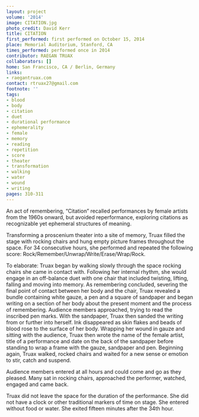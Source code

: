 ```yaml
---
layout: project
volume: '2014'
image: CITATION.jpg
photo_credit: David Kerr
title: CITATION
first_performed: first performed on October 15, 2014
place: Memorial Auditorium, Stanford, CA
times_performed: performed once in 2014
contributor: RAEGAN TRUAX
collaborators: []
home: San Francisco, CA / Berlin, Germany
links:
- raegantruax.com
contact: rtruax27@gmail.com
footnote: ''
tags:
- blood
- body
- citation
- duet
- durational performance
- ephemerality
- female
- memory
- reading
- repetition
- score
- theater
- transformation
- walking
- water
- wound
- writing
pages: 310-311
---
```


An act of remembering, “Citation” recalled performances by female artists from the 1960s onward, but avoided reperformance, exploring citations as recognizable yet ephemeral structures of meaning.

Transforming a proscenium theater into a site of memory, Truax filled the stage with rocking chairs and hung empty picture frames throughout the space. For 34 consecutive hours, she performed and repeated the following score: Rock/Remember/Unwrap/Write/Erase/Wrap/Rock.

To elaborate: Truax began by walking slowly through the space rocking chairs she came in contact with. Following her internal rhythm, she would engage in an off-balance duet with one chair that included twisting, lifting, falling and moving into memory. As remembering concluded, severing the final point of contact between her body and the chair, Truax revealed a bundle containing white gauze, a pen and a square of sandpaper and began writing on a section of her body about the present moment and the process of remembering. Audience members approached, trying to read the inscribed pen marks. With the sandpaper, Truax then sanded the writing from or further into herself. Ink disappeared as skin flakes and beads of blood rose to the surface of her body. Wrapping her wound in gauze and sitting with the audience, Truax then wrote the name of the female artist, title of a performance and date on the back of the sandpaper before standing to wrap a frame with the gauze, sandpaper and pen. Beginning again, Truax walked, rocked chairs and waited for a new sense or emotion to stir, catch and suspend.

Audience members entered at all hours and could come and go as they pleased. Many sat in rocking chairs, approached the performer, watched, engaged and came back.

Truax did not leave the space for the duration of the performance. She did not have a clock or other traditional markers of time on stage. She entered without food or water. She exited fifteen minutes after the 34th hour.
